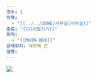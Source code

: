 ```yaml
---
갯수: 1
지역:
  - "[[../../ZONE/사무실|사무실]]"
종류: "[[디지털기기]]"
위치:
  - "[[MUIN-BOX]]"
상세위치: 세번째 칸
설명:
---
```

![](http://192.168.50.22/devices/240914_IMG_0004.jpg)